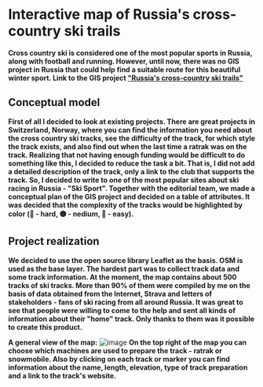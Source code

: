 # Interactive map of Russia's cross-country ski trails
__Cross country ski is considered one of the most popular sports in Russia, along with football and running. However, until now, there was no GIS project in Russia that could help find a suitable route for this beautiful winter sport. Link to the GIS project ["Russia's cross-country ski trails"](https://www.skisport.ru/ski-trail-map/)__
## Conceptual model
__First of all I decided to look at existing projects. There are great projects in Switzerland, Norway, where you can find the information you need about the cross country ski tracks, see the difficulty of the track, for which style the track exists, and also find out when the last time a ratrak was on the track.
Realizing that not having enough funding would be difficult to do something like this, I decided to reduce the task a bit. That is, I did not add a detailed description of the track, only a link to the club that supports the track. 
So, I decided to write to one of the most popular sites about ski racing in Russia - "Ski Sport". Together with the editorial team, we made a conceptual plan of the GIS project and decided on a table of attributes. It was decided that the complexity of the tracks would be highlighted by color (🔴 - hard, 🟡 - nedium, 🔵 - easy).__
## Project realization
__We decided to use the open source library Leaflet as the basis. OSM is used as the base layer. The hardest part was to collect track data and some track information. At the moment, the map contains about 500 tracks of ski tracks. More than 90% of them were compiled by me on the basis of data obtained from the Internet, Strava and letters of stakeholders - fans of ski racing from all around Russia. It was great to see that people were willing to come to the help and sent all kinds of information about their "home" track. Only thanks to them was it possible to create this product.__

__A general view of the map:__
![image](https://github.com/MoiseyT/Cross-country-ski-trails-/assets/101183971/754f4827-3ecd-4cfa-ade7-d180b4db8238)
__On the top right of the map you can choose which machines are used to prepare the track - ratrak or snowmobile.
Also by clicking on each track or marker you can find information about the name, length, elevation, type of track preparation and a link to the track's website.__

